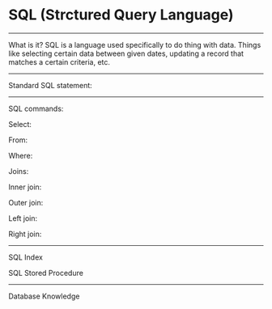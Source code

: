 # SQL (Strctured Query Language)
--------------------------------
What is it?
SQL is a language used specifically to do thing with data. Things like selecting certain data between given dates, updating a record that matches a certain criteria, etc.

--------------------------------
Standard SQL statement:


--------------------------------
SQL commands:

Select:

From:

Where:

Joins:

Inner join:

Outer join:

Left join:

Right join:

------------------------------
SQL Index

SQL Stored Procedure

------------------------------
Database Knowledge
